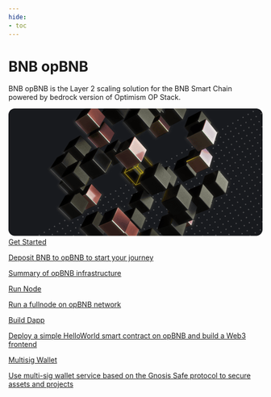 ```yaml
---
hide:
- toc
---
```


<style>
   .md-source-file, .md-content__button.md-icon {
      display: none;
   }
</style>

<div class="section-head">
    <div class="left">
        <h1>BNB opBNB</h1>
        <p>BNB opBNB is the Layer 2 scaling solution for the BNB Smart Chain powered by bedrock version of Optimism OP Stack.</p>
    </div>
    <div class="image">
        <img src="img/opbnb.png" alt="opBNB" loading="lazy">
    </div>
</div>



<div class="section-body">
    <a href="./overview">
        <div>Get Started</div>
        <p>Deposit BNB to opBNB to start your journey</p>
    </a>
    <a href="./developers/developer-tools">
        <div>Summary of opBNB infrastructure</div>
        <p></p>
    </a>
    <a href="./advanced/run-with-pebbledb-and-pbss">
        <div>Run Node</div>
        <p>Run a fullnode on opBNB network</p>
    </a>
    <a href="./advanced/full-stack-dapp">
        <div>Build Dapp</div>
        <p>Deploy a simple HelloWorld smart contract on opBNB and build a Web3 frontend</p>
    </a>
    <a href="./developers/multisig-wallet">
        <div>Multisig Wallet</div>
        <p>Use multi-sig wallet service based on the Gnosis Safe protocol to secure assets and projects</p>
    </a>
</div>